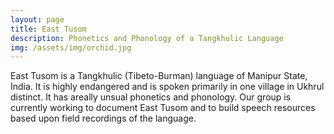 ```yaml
---
layout: page
title: East Tusom
description: Phonetics and Phonology of a Tangkhulic Language
img: /assets/img/orchid.jpg
---
```


East Tusom is a Tangkhulic (Tibeto-Burman) language of Manipur State, India. It is highly endangered and is spoken primarily in one village in Ukhrul distinct. It has areally unsual phonetics and phonology. Our group is currently working to document East Tusom and to build speech resources based upon field recordings of the language.